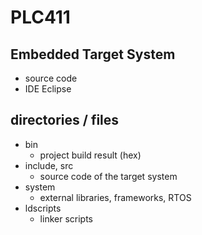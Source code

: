 # PLC411

## Embedded Target System

- source code
- IDE Eclipse

## directories / files

- bin
  - project build result (hex)
- include, src
  - source code of the target system
- system
  - external libraries, frameworks, RTOS
- ldscripts
  - linker scripts
